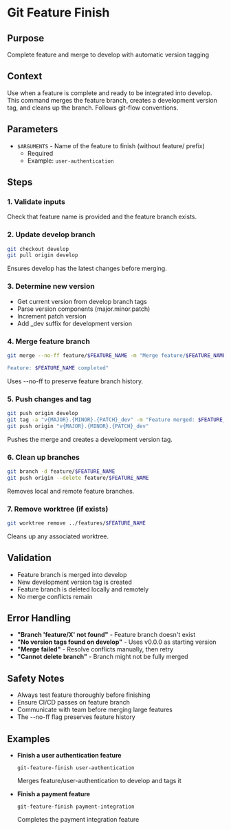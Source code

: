 # Git Feature Finish

## Purpose
Complete feature and merge to develop with automatic version tagging

## Context
Use when a feature is complete and ready to be integrated into develop. This command merges the feature branch, creates a development version tag, and cleans up the branch. Follows git-flow conventions.

## Parameters
- `$ARGUMENTS` - Name of the feature to finish (without feature/ prefix)
  - Required
  - Example: `user-authentication`

## Steps

### 1. Validate inputs
Check that feature name is provided and the feature branch exists.

### 2. Update develop branch
```bash
git checkout develop
git pull origin develop
```
Ensures develop has the latest changes before merging.

### 3. Determine new version
- Get current version from develop branch tags
- Parse version components (major.minor.patch)
- Increment patch version
- Add _dev suffix for development version

### 4. Merge feature branch
```bash
git merge --no-ff feature/$FEATURE_NAME -m "Merge feature/$FEATURE_NAME into develop

Feature: $FEATURE_NAME completed"
```
Uses --no-ff to preserve feature branch history.

### 5. Push changes and tag
```bash
git push origin develop
git tag -a "v{MAJOR}.{MINOR}.{PATCH}_dev" -m "Feature merged: $FEATURE_NAME"
git push origin "v{MAJOR}.{MINOR}.{PATCH}_dev"
```
Pushes the merge and creates a development version tag.

### 6. Clean up branches
```bash
git branch -d feature/$FEATURE_NAME
git push origin --delete feature/$FEATURE_NAME
```
Removes local and remote feature branches.

### 7. Remove worktree (if exists)
```bash
git worktree remove ../features/$FEATURE_NAME
```
Cleans up any associated worktree.

## Validation
- Feature branch is merged into develop
- New development version tag is created
- Feature branch is deleted locally and remotely
- No merge conflicts remain

## Error Handling
- **"Branch 'feature/X' not found"** - Feature branch doesn't exist
- **"No version tags found on develop"** - Uses v0.0.0 as starting version
- **"Merge failed"** - Resolve conflicts manually, then retry
- **"Cannot delete branch"** - Branch might not be fully merged

## Safety Notes
- Always test feature thoroughly before finishing
- Ensure CI/CD passes on feature branch
- Communicate with team before merging large features
- The --no-ff flag preserves feature history

## Examples
- **Finish a user authentication feature**
  ```
  git-feature-finish user-authentication
  ```
  Merges feature/user-authentication to develop and tags it

- **Finish a payment feature**
  ```
  git-feature-finish payment-integration
  ```
  Completes the payment integration feature